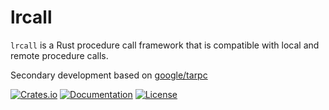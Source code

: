 # lrcall

`lrcall` is a Rust procedure call framework that is compatible with local and remote procedure calls.

Secondary development based on [google/tarpc](https://github.com/google/tarpc)

[![Crates.io](https://img.shields.io/crates/v/lrcall)](https://crates.io/crates/lrcall)
[![Documentation](https://shields.io/docsrs/lrcall)](https://docs.rs/lrcall)
[![License](https://img.shields.io/crates/l/lrcall)](https://github.com/andeya/logimesh/blob/main/lrcall/LICENSE)